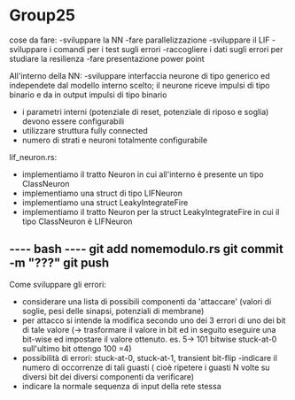 # Group25
cose da fare:
-sviluppare la NN
-fare parallelizzazione
-sviluppare il LIF
-sviluppare i comandi per i test sugli errori
-raccogliere i dati sugli errori per studiare la resilienza
-fare presentazione power point

All'interno della NN:
-sviluppare interfaccia neurone di tipo generico ed independete dal modello interno scelto; il neurone riceve impulsi di tipo binario e da in output impulsi di tipo binario
- i parametri interni (potenziale di reset, potenziale di riposo e soglia) devono essere configurabili
- utilizzare struttura fully connected
- numero di strati e neuroni totalmente configurabile

lif_neuron.rs:
- implementiamo il tratto Neuron in cui all'interno è presente un tipo ClassNeuron
- implementiamo una struct di tipo LIFNeuron
- implementiamo una struct LeakyIntegrateFire
- implementiamo il tratto Neuron per la struct LeakyIntegrateFire in cui il tipo ClassNeuron è LIFNeuron


---- bash ----
git add nomemodulo.rs
git commit -m "???"
git push
---------------

Come sviluppare gli errori:
- considerare una lista di possibili componenti da 'attaccare' (valori di soglie, pesi delle sinapsi, potenziali di membrane)
- per attacco si intende la modifica secondo uno dei 3 errori di uno dei bit di tale valore (-> trasformare il valore in bit ed in seguito eseguire una bit-wise ed impostare il valore ottenuto. es. 5-> 101 bitwise stuck-at-0 sull'ultimo bit ottengo 100 =4)
- possibilità di errori: stuck-at-0, stuck-at-1, transient bit-flip
-indicare il numero di occorrenze di tali guasti ( cioè ripetere i guasti N volte su diversi bit dei diversi componenti da verificare)
- indicare la normale sequenza di input della rete stessa
